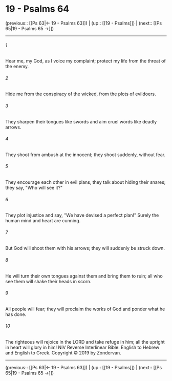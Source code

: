 # 19 - Psalms 64

(previous:: [[Ps 63|← 19 - Psalms 63]]) | (up:: [[19 - Psalms]]) | (next:: [[Ps 65|19 - Psalms 65 →]])

***


###### 1 
Hear me, my God, as I voice my complaint; protect my life from the threat of the enemy. 

###### 2 
Hide me from the conspiracy of the wicked, from the plots of evildoers. 

###### 3 
They sharpen their tongues like swords and aim cruel words like deadly arrows. 

###### 4 
They shoot from ambush at the innocent; they shoot suddenly, without fear. 

###### 5 
They encourage each other in evil plans, they talk about hiding their snares; they say, "Who will see it?" 

###### 6 
They plot injustice and say, "We have devised a perfect plan!" Surely the human mind and heart are cunning. 

###### 7 
But God will shoot them with his arrows; they will suddenly be struck down. 

###### 8 
He will turn their own tongues against them and bring them to ruin; all who see them will shake their heads in scorn. 

###### 9 
All people will fear; they will proclaim the works of God and ponder what he has done. 

###### 10 
The righteous will rejoice in the LORD and take refuge in him; all the upright in heart will glory in him! NIV Reverse Interlinear Bible: English to Hebrew and English to Greek. Copyright © 2019 by Zondervan.

***

(previous:: [[Ps 63|← 19 - Psalms 63]]) | (up:: [[19 - Psalms]]) | (next:: [[Ps 65|19 - Psalms 65 →]])
